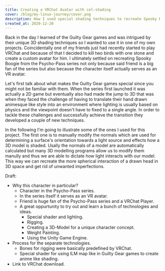 ```yaml
---
title: Creating a VRChat Avatar with cel-shading
cover: /blog/my-linux-journey/cover.png
description: How I used special shading techniques to recreate Spooky Boogie from the Psycho-Pass series as a VRChat Avatar.
created_at: 2020-12-20
---
```


Back in the day I learned of the Guilty Gear games and was intrigued by their unique 3D shading techniques so I wanted to use it in one of my own projects. Coincidentally one of my friends just had recently started to play VRChat and because of that I decided to kill two birds with one stone and create a custom avatar for him. I ultimately settled on recreating Spooky Boogie from the Psycho-Pass series not only because said friend is a big fan of the series but also because the character itself actually serves as an VR avatar.

Let's first talk about what makes the Guilty Gear games special since you might not be familiar with them. When the series first launched it was actually a 2D game but eventually also had made the jump to 3D that was when they faced the challenge of having to translate their hand drawn animesque like style into an environment where lighting is usually based on physics and the viewpoint doesn't have to fixed to a single angle. In order to tackle these challenges and successfully achieve the transition they developed a couple of new techniques.

In the following I'm going to illustrate some of the ones I used for this project. The first one is to manually modify the normals which are used for determining a surface's orientation towards a light source and effects how a 3D model is shaded. Usally the normals of a model are automatically calculated but many 3D modelling programs allow us to modify them manully and thus we are able to dictate how light interacts with our model. This way we can recreate the more spherical interaction of a drawn head in 3D space and get rid of unwanted imperfections.


Draft:
* Why this character in particular?
  * Character in the Psycho-Pass series.
  * In the series itself it serves as an VR avatar.
  * Friend is huge fan of the Psycho-Pass series and a VRChat Player.
  * A great oppurtunity to try out and learn a bunch of technologies and ideas.
    * Special shader and lighting.
    * Rigging.
    * Creating a 3D-Model for a unique character concept.
    * Weight Painting.
    * Using the Unity Game Engine.
* Process for the separate technologies.
  * Bones for rigging were basically predefined by VRChat.
  * Special shader for using ILM map like in Guilty Gear games to create anime like shading.
* Link to VRChat download.
